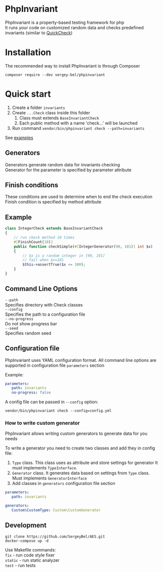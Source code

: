 # PhpInvariant
PhpInvariant is a property-based testing framework for php  
It runs your code on customized random data and checks predefined invariants (similar to [QuickCheck](https://hackage.haskell.org/package/QuickCheck)) 


# Installation
The recommended way to install PhpInvariant is through Composer

`composer require --dev sergey-bel/phpinvariant`

# Quick start
1. Create a folder `invariants`
2. Create `...Check` class inside this folder
    1. Class must extends `BaseInvariantCheck`
    1. Each public method with a name 'check...' will be launched
3. Run command `vendor/bin/phpinvariant check --path=invariants`

See [examples](https://github.com/SergeyBel/phpinvariant/tree/main/invariants/examples)


## Generators
Generators generate random data for invariants checking  
Generator for the parameter is specified by parameter attribute


## Finish conditions
These conditions are used to determine when to end the check execution  
Finish condition is specified by method attribute

## Example
```php
class IntegerCheck extends BaseInvariantCheck
{
    // run check method 10 times
    #[FinishCount(10)]
    public function checkSimple(#[IntegerGenerator(90, 101)] int $x)
    {
        // $x is a random integer in [90, 101]
        // fail when $x=101
        $this->assertTrue($x <= 100);
    }
}
```
## Command Line Options
`--path`    
Specifies directory with Check classes    
`--config`    
Specifies the path to a configuration file  
`--no-progress`  
Do not show progress bar  
`--seed`    
Specifies random seed   

## Configuration file
PhpInvariant uses YAML configuration format. All command line options are supported in configuration file `parameters` section  

Example:
```yml
parameters:
   path: invariants
   no-progress: false
```
A config file can be passed in `--config` option:

`vendor/bin/phpinvariant check --config=config.yml`

### How to write custom generator
PhpInvariant allows writing custom generators to generate data for you needs

To write a generator you need to create two classes and add they in config file:
1. `Type` class. This class uses as attribute and store settings for generator It must implements `TypeInterface`.  
1. `Generator` class. It generates data based on settings from `Type` class. Must implements `GeneratorInterface`
1. Add classes in `generators` configuration file section
```yml
parameters:
   path: invariants

generators:
   Custom\CustomType: Custom\CustomGenerator
```

## Development
`git clone https://github.com/SergeyBel/AES.git`  
`docker-compose up -d`  

Use Makefile commands:  
`fix` - run code style fixer  
`static` - run static analyzer  
`test` - run tests  

